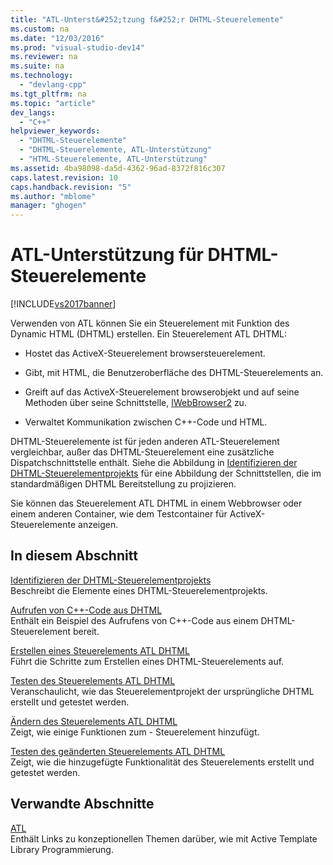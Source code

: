 ```yaml
---
title: "ATL-Unterst&#252;tzung f&#252;r DHTML-Steuerelemente"
ms.custom: na
ms.date: "12/03/2016"
ms.prod: "visual-studio-dev14"
ms.reviewer: na
ms.suite: na
ms.technology: 
  - "devlang-cpp"
ms.tgt_pltfrm: na
ms.topic: "article"
dev_langs: 
  - "C++"
helpviewer_keywords: 
  - "DHTML-Steuerelemente"
  - "DHTML-Steuerelemente, ATL-Unterstützung"
  - "HTML-Steuerelemente, ATL-Unterstützung"
ms.assetid: 4ba98098-da5d-4362-96ad-8372f816c307
caps.latest.revision: 10
caps.handback.revision: "5"
ms.author: "mblome"
manager: "ghogen"
---
```

# ATL-Unterst&#252;tzung f&#252;r DHTML-Steuerelemente
[!INCLUDE[vs2017banner](../assembler/inline/includes/vs2017banner.md)]

Verwenden von ATL können Sie ein Steuerelement mit Funktion des Dynamic HTML \(DHTML\) erstellen.  Ein Steuerelement ATL DHTML:  
  
-   Hostet das ActiveX\-Steuerelement browsersteuerelement.  
  
-   Gibt, mit HTML, die Benutzeroberfläche des DHTML\-Steuerelements an.  
  
-   Greift auf das ActiveX\-Steuerelement browserobjekt und auf seine Methoden über seine Schnittstelle, [IWebBrowser2](https://msdn.microsoft.com/en-us/library/aa752127.aspx) zu.  
  
-   Verwaltet Kommunikation zwischen C\+\+\-Code und HTML.  
  
 DHTML\-Steuerelemente ist für jeden anderen ATL\-Steuerelement vergleichbar, außer das DHTML\-Steuerelement eine zusätzliche Dispatchschnittstelle enthält.  Siehe die Abbildung in [Identifizieren der DHTML\-Steuerelementprojekts](../atl/identifying-the-elements-of-the-dhtml-control-project.md) für eine Abbildung der Schnittstellen, die im standardmäßigen DHTML Bereitstellung zu projizieren.  
  
 Sie können das Steuerelement ATL DHTML in einem Webbrowser oder einem anderen Container, wie dem Testcontainer für ActiveX\-Steuerelemente anzeigen.  
  
## In diesem Abschnitt  
 [Identifizieren der DHTML\-Steuerelementprojekts](../atl/identifying-the-elements-of-the-dhtml-control-project.md)  
 Beschreibt die Elemente eines DHTML\-Steuerelementprojekts.  
  
 [Aufrufen von C\+\+\-Code aus DHTML](../atl/calling-cpp-code-from-dhtml.md)  
 Enthält ein Beispiel des Aufrufens von C\+\+\-Code aus einem DHTML\-Steuerelement bereit.  
  
 [Erstellen eines Steuerelements ATL DHTML](../atl/creating-an-atl-dhtml-control.md)  
 Führt die Schritte zum Erstellen eines DHTML\-Steuerelements auf.  
  
 [Testen des Steuerelements ATL DHTML](../atl/testing-the-atl-dhtml-control.md)  
 Veranschaulicht, wie das Steuerelementprojekt der ursprüngliche DHTML erstellt und getestet werden.  
  
 [Ändern des Steuerelements ATL DHTML](../atl/modifying-the-atl-dhtml-control.md)  
 Zeigt, wie einige Funktionen zum \- Steuerelement hinzufügt.  
  
 [Testen des geänderten Steuerelements ATL DHTML](../atl/testing-the-modified-atl-dhtml-control.md)  
 Zeigt, wie die hinzugefügte Funktionalität des Steuerelements erstellt und getestet werden.  
  
## Verwandte Abschnitte  
 [ATL](../atl/active-template-library-atl-concepts.md)  
 Enthält Links zu konzeptionellen Themen darüber, wie mit Active Template Library Programmierung.
